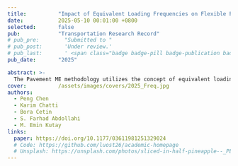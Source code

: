 ```yaml
---
title:          "Impact of Equivalent Loading Frequencies on Flexible Pavement Distress Predictions"
date:           2025-05-10 00:01:00 +0800
selected:       false
pub:            "Transportation Research Record"
# pub_pre:        "Submitted to "
# pub_post:       'Under review.'
# pub_last:       ' <span class="badge badge-pill badge-publication badge-success">Spotlight</span>'
pub_date:       "2025"

abstract: >-
  The Pavement ME methodology utilizes the concept of equivalent loading frequency to calculate strains within flexible pavement layers through static linear elastic analysis. These calculated strains are then directly used in calculating pavement damage and predicting distresses. Therefore, accurately calculating the loading frequencies is crucial because it can significantly influence pavement performance predictions. In this paper, the effect of loading frequencies on the prediction of long-term pavement distresses is analyzed. Four pavement structures, based on actual freeway designs in Michigan, are selected to examine the effects of loading frequencies on long-term (20-year) pavement distress prediction by comparing rutting and fatigue cracking predicted by the original and corrected Pavement ME frequencies using the Mechanistic-Empirical Pavement Analysis (MEAPA) software. The results show that the difference between bottom-up fatigue cracking predicted by these two frequencies is negligible (<5%), whereas the original Pavement ME frequency underestimates rutting with an error ranging from approximately 15% to 25% for asphalt concrete rutting and from 5% to 10% for total rutting, depending on pavement structures and traffic volumes. The corrected loading frequency method consistently forecasts substantially higher levels of top-down cracking compared with the original Pavement ME, with discrepancies reaching up to 130%. However, it should be noted that the top-down cracking model in MEAPA is based on principal tensile strains near the surface, which is different from the model used in the current Pavement ME model. Nonetheless, there is a potential that the original Pavement ME method may substantially underestimate the extent of top-down fatigue cracking.
cover:          /assets/images/covers/2025_Freq.jpg
authors:
  - Peng Chen
  - Karim Chatti
  - Bora Cetin
  - S. Farhad Abdollahi
  - M. Emin Kutay
links:
  paper: https://doi.org/10.1177/03611981251329024
  # Code: https://github.com/luost26/academic-homepage
  # Unsplash: https://unsplash.com/photos/sliced-in-half-pineapple--_PLJZmHZzk
---
```


